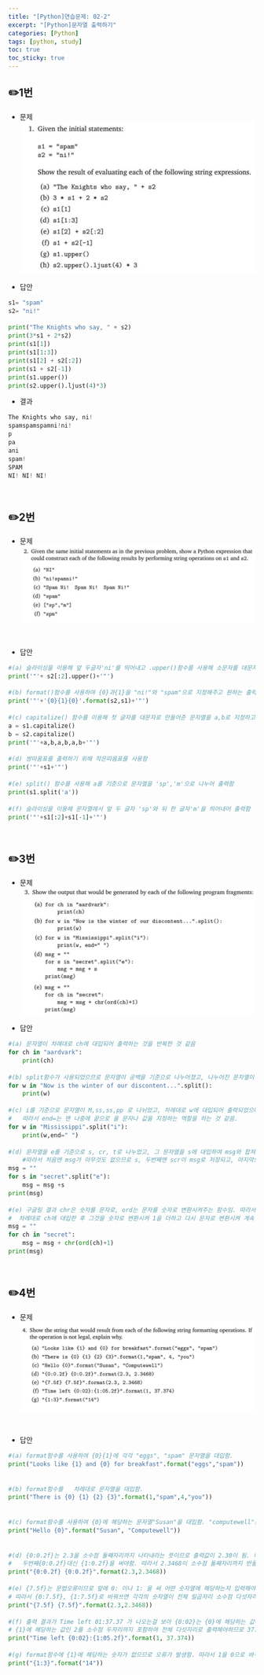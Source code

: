 ```yaml
---
title: "[Python]연습문제: 02-2"
excerpt: "[Python]문자열 출력하기"
categories: [Python]
tags: [python, study]
toc: true
toc_sticky: true
---
```


## ✏️1번
- 문제<br>
![문제 이미지-불러오기 실패](/assets/Image/python_assign_02_2_1.png)<br>

- 답안<br>
```python
s1= "spam"
s2= "ni!"

print("The Knights who say, " + s2)
print(3*s1 + 2*s2)
print(s1[1])
print(s1[1:3])
print(s1[2] + s2[:2])
print(s1 + s2[-1])
print(s1.upper())
print(s2.upper().ljust(4)*3)
```

- 결과<br>
```python
The Knights who say, ni!
spamspamspamni!ni!
p
pa
ani
spam!
SPAM
NI! NI! NI!
```

<br>

## ✏️2번
  - 문제<br>
    ![문제 이미지-불러오기 실패](/assets/Image/python_assign_02_2_2.png)
<br>

  - 답안<br>
```python
#(a) 슬라이싱을 이용해 앞 두글자'ni'를 띄어내고 .upper()함수를 사용해 소문자를 대문자로 만들어줌
print('"'+ s2[:2].upper()+'"')

#(b) format()함수를 사용하여 {0}과{1}을 "ni!"와 "spam"으로 지정해주고 원하는 출력값을 출력함 
print('"'+'{0}{1}{0}'.format(s2,s1)+'"')

#(c) capitalize() 함수를 이용해 첫 글자를 대문자로 만들어준 문자열을 a,b로 지정하고 콤마로 띄어써줌 
a = s1.capitalize()
b = s2.capitalize()
print('"'+a,b,a,b,a,b+'"')

#(d) 쌍따옴표를 출력하기 위해 작은따옴표를 사용함 
print('"'+s1+'"')

#(e) split() 함수를 사용해 a를 기준으로 문자열을 'sp','m'으로 나누어 출력함 
print(s1.split('a'))

#(f) 슬라이싱을 이용해 문자열에서 앞 두 글자 'sp'와 뒤 한 글자'm'을 띄어내어 출력함 
print('"'+s1[:2]+s1[-1]+'"')
```

<br>

## ✏️3번
  - 문제<br>
    ![문제 이미지-불러오기 실패](/assets/Image/python_assign_02_2_3.png)<br>

- 답안<br>
```python
#(a) 문자열이 차례대로 ch에 대입되어 출력하는 것을 반복한 것 같음   
for ch in "aardvark":
    print(ch)

#(b) split함수가 사용되었으므로 문자열이 공백을 기준으로 나누어졌고, 나누어진 문자열이 차례대로 w에 대입되어 출력하는 것을 반복한 것 같음.
for w in "Now is the winter of our discontent...".split():
    print(w)

#(c) i를 기준으로 문자열이 M,ss,ss,pp 로 나뉘었고, 차례대로 w에 대입되어 출력되었으며, 그 끝이 공백이 하나 추가되어 끝남.
#   따라서 end=는 맨 나중에 끝으로 올 문자나 값을 지정하는 역할을 하는 것 같음.
for w in "Mississippi".split("i"):
    print(w,end=" ")

#(d) 문자열을 e를 기준으로 s, cr, t로 나누었고, 그 문자열을 s에 대입하여 msg와 합쳐 저장하는 과정을 반복한 것 같음
    #따라서 처음엔 msg가 아무것도 없으므로 s, 두번째엔 scr이 msg로 저장되고, 마지막으로 scr에 t가 합쳐져 msg로 저장되어 출력됨.
msg = ""
for s in "secret".split("e"):
    msg = msg +s
print(msg)

#(e) 구글링 결과 chr은 숫자를 문자로, ord는 문자를 숫자로 변환시켜주는 함수임. 따라서 secret 문자열에서
#  차례대로 ch에 대입한 후 그것을 숫자로 변환시켜 1을 더하고 다시 문자로 변환시켜 계속 합쳐서 그 결과를 출력함.
msg = ""
for ch in "secret":
    msg = msg + chr(ord(ch)+1)
print(msg)
```

<br>

## ✏️4번
  - 문제<br>
    ![문제 이미지-불러오기 실패](/assets/Image/python_assign_02_2_4.png)
<br>

- 답안<br>
```python
#(a) format함수를 사용하여 {0}{1}에 각각 "eggs", "spam" 문자열을 대입함.
print("Looks like {1} and {0} for breakfast".format("eggs","spam"))


#(b) format함수를   차례대로 문자열을 대입함.
print("There is {0} {1} {2} {3}".format(1,"spam",4,"you"))


#(c) format함수를 사용하여 {0}에 해당하는 문자열"Susan"을 대입함. "computewell"은 {1}이므로 사용할 일이 없음.
print("Hello {0}".format("Susan", "Computewell"))


#(d) {0:0.2f}는 2.3을 소수점 둘째자리까지 나타내라는 뜻이므로 출력값이 2.30이 됨. 이때 2.3468은 사용할 일이 없으므로
#   두번째{0:0.2f}대신 {1:0.2f}을 써야함. 따라서 2.3468이 소수점 둘째자리까지 반올림되어 출력이 됨.
print("{0:0.2f} {0:0.2f}".format(2.3,2.3468))

#(e) {7.5f}는 문법오류이므로 앞에 0: 이나 1: 을 써 어떤 숫자열에 해당하는지 입력해야함.
# 따라서 {0:7.5f}, {1:7.5f}로 바꿔쓰면 각각의 숫자열이 전체 일곱자리 소수점 다섯자리까지 이렇게 '2.30000 2.34680'가 출력됨. 
print("{7.5f} {7.5f}".format(2.3,2.3468))

#(f) 출력 결과가 Time left 01:37.37 가 나오는걸 보아 {0:02}는 {0}에 해당하는 값이 1을 전체 두자리로 출력해야하므로 01로출력됨.
# {1}에 해당하는 값인 2를 소수점 두자리까지 포함하여 전체 다섯자리로 출력해야하므로 37.37이 출력됨.
print("Time left {0:02}:{1:05.2f}".format(1, 37.374))

#(g) format함수에 {1}에 해당하는 숫자가 없으므로 오류가 발생함. 따라서 1을 0으로 바꾸어야함.
print("{1:3}".format("14"))
```
